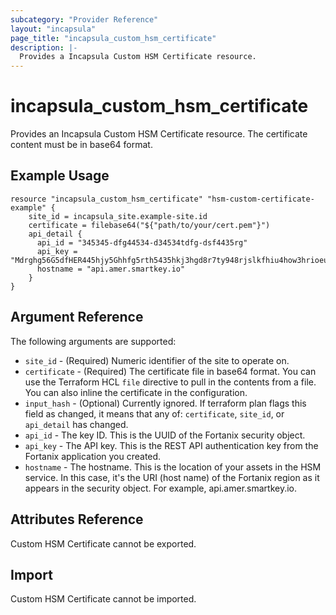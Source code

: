```yaml
---
subcategory: "Provider Reference"
layout: "incapsula"
page_title: "incapsula_custom_hsm_certificate"
description: |-
  Provides a Incapsula Custom HSM Certificate resource.
---
```


# incapsula_custom_hsm_certificate

Provides an Incapsula Custom HSM Certificate resource.
The certificate content must be in base64 format.

## Example Usage

```hcl
resource "incapsula_custom_hsm_certificate" "hsm-custom-certificate-example" {
    site_id = incapsula_site.example-site.id
    certificate = filebase64("${"path/to/your/cert.pem"}")
    api_detail {
      api_id = "345345-dfg44534-d34534tdfg-dsf4435rg" 
      api_key = "Mdrghg56G5dfHER445hjy5Ghhfg5rth5435hkj3hgd8r7ty948rjslkfhiu4how3hrioeuhtiuer"
      hostname = "api.amer.smartkey.io"
    }
}
```

## Argument Reference

The following arguments are supported:

* `site_id` - (Required) Numeric identifier of the site to operate on.
* `certificate` - (Required) The certificate file in base64 format. You can use the Terraform HCL `file` directive to pull in the contents from a file. You can also inline the certificate in the configuration.
* `input_hash` - (Optional) Currently ignored. If terraform plan flags this field as changed, it means that any of: `certificate`, `site_id`, or `api_detail` has changed.
* `api_id` - The key ID. This is the UUID of the Fortanix security object.
* `api_key` - The API key. This is the REST API authentication key from the Fortanix application you created.
* `hostname` - The hostname. This is the location of your assets in the HSM service. In this case, it's the URI (host name) of the Fortanix region as it appears in the security object. For example, api.amer.smartkey.io.

## Attributes Reference

Custom HSM Certificate cannot be exported.

## Import

Custom HSM Certificate cannot be imported.